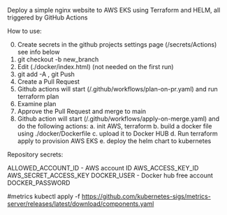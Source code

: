 Deploy a simple nginx website to AWS EKS using Terraform and HELM, all triggered by GitHub Actions

How to use:

0. Create secrets in the github projects settings page (/secrets/Actions) see info below 
1. git checkout -b new_branch
2. Edit (./docker/index.html) (not needed on the first run) 
3. git add -A , git Push 
4. Create a Pull Request
5. Github actions will start (/.github/workflows/plan-on-pr.yaml) and run terraform plan
6. Examine plan 
7. Approve the Pull Request and merge to main
8. Github action will start (/.github/workflows/apply-on-merge.yaml) and do the following actions:
    a. init AWS, terraform
    b. build a docker file using ./docker/Dockerfile 
    c. upload it to Docker HUB
    d. Run terraform apply to provision AWS EKS
    e. deploy the helm chart to kubernetes 

Repository secrets:

ALLOWED_ACCOUNT_ID - AWS account ID
AWS_ACCESS_KEY_ID
AWS_SECRET_ACCESS_KEY
DOCKER_USER - Docker hub free account
DOCKER_PASSWORD 



#metrics
kubectl apply -f https://github.com/kubernetes-sigs/metrics-server/releases/latest/download/components.yaml
